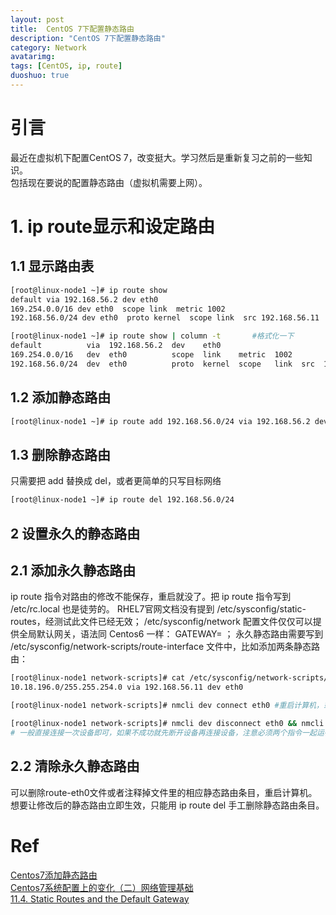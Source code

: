 ```yaml
---
layout: post
title:  CentOS 7下配置静态路由
description: "CentOS 7下配置静态路由"
category: Network
avatarimg:
tags: [CentOS, ip, route]
duoshuo: true
---
```


# 引言
最近在虚拟机下配置CentOS 7，改变挺大。学习然后是重新复习之前的一些知识。  
包括现在要说的配置静态路由（虚拟机需要上网）。


# 1. ip route显示和设定路由

## 1.1 显示路由表

```bash
[root@linux-node1 ~]# ip route show 
default via 192.168.56.2 dev eth0 
169.254.0.0/16 dev eth0  scope link  metric 1002 
192.168.56.0/24 dev eth0  proto kernel  scope link  src 192.168.56.11

[root@linux-node1 ~]# ip route show | column -t       #格式化一下
default          via  192.168.56.2  dev    eth0
169.254.0.0/16   dev  eth0          scope  link    metric  1002
192.168.56.0/24  dev  eth0          proto  kernel  scope   link  src  192.168.56.1
```    

## 1.2 添加静态路由

```bash
[root@linux-node1 ~]# ip route add 192.168.56.0/24 via 192.168.56.2 dev eth0
```    

## 1.3 删除静态路由
只需要把 add 替换成 del，或者更简单的只写目标网络

```bash
[root@linux-node1 ~]# ip route del 192.168.56.0/24
```   

## 2 设置永久的静态路由

## 2.1 添加永久静态路由

> 
ip route 指令对路由的修改不能保存，重启就没了。把 ip route 指令写到 /etc/rc.local 也是徒劳的。
RHEL7官网文档没有提到 /etc/sysconfig/static-routes，经测试此文件已经无效；
/etc/sysconfig/network 配置文件仅仅可以提供全局默认网关，语法同 Centos6 一样： GATEWAY=<ip address> ；
永久静态路由需要写到 /etc/sysconfig/network-scripts/route-interface 文件中，比如添加两条静态路由：

```bash
[root@linux-node1 network-scripts]# cat /etc/sysconfig/network-scripts/route-eth0
10.18.196.0/255.255.254.0 via 192.168.56.11 dev eth0

[root@linux-node1 network-scripts]# nmcli dev connect eth0 #重启计算机，或者重新启用设备eth0才能生效。

[root@linux-node1 network-scripts]# nmcli dev disconnect eth0 && nmcli dev connect eth0
# 一般直接连接一次设备即可，如果不成功就先断开设备再连接设备，注意必须两个指令一起运行

```    

## 2.2 清除永久静态路由
> 
可以删除route-eth0文件或者注释掉文件里的相应静态路由条目，重启计算机。  
想要让修改后的静态路由立即生效，只能用 ip route del 手工删除静态路由条目。


# Ref
[Centos7添加静态路由](http://www.cnblogs.com/panblack/p/Centos7_Static_Routes.html)  
[Centos7系统配置上的变化（二）网络管理基础](http://www.cnblogs.com/panblack/p/Centos7-WhatsNew-02-networking.html)  
[⁠11.4. Static Routes and the Default Gateway](https://access.redhat.com/documentation/en-US/Red_Hat_Enterprise_Linux/6/html/Deployment_Guide/s1-networkscripts-static-routes.html)  
